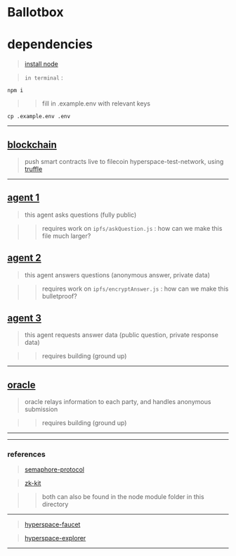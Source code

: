 # Ballotbox

# dependencies

> [install node](https://nodejs.org/en/download/package-manager/)

> `in terminal` : 

```
npm i
```

> > fill in .example.env with relevant keys

```
cp .example.env .env
```

-----

## [blockchain](./blockchain/)

> push smart contracts live to filecoin hyperspace-test-network, using [truffle](https://trufflesuite.com/)

-----

## [agent 1](./agent1/)

> this agent asks questions (fully public)

> > requires work on `ipfs/askQuestion.js` : how can we make this file much larger?

## [agent 2](./agent2/)

> this agent answers questions (anonymous answer, private data)

> > requires work on `ipfs/encryptAnswer.js` : how can we make this bulletproof?

## [agent 3](./agent3/)

> this agent requests answer data (public question, private response data)

> > requires building (ground up)

-----

## [oracle](./oracle/)

> oracle relays information to each party, and handles anonymous submission

> > requires building (ground up)

-----
-----

### references

> [semaphore-protocol](https://github.com/semaphore-protocol/semaphore/blob/a38dd20276a0458a038164480ef21bd4129a7132/packages/contracts/contracts/verifiers/Verifier20.sol)

> [zk-kit](https://github.com/privacy-scaling-explorations/zk-kit/tree/27284d16bc3e718368d1f5a5d0e9ea4ed26077ef/packages/incremental-merkle-tree.sol/contracts)

> > both can also be found in the node module folder in this directory

-----

> [hyperspace-faucet](https://hyperspace.yoga/#faucet)

> [hyperspace-explorer](https://hyperspace.filfox.info/)

-----